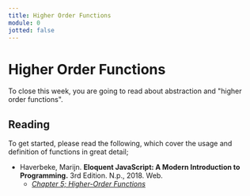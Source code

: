 ```yaml
---
title: Higher Order Functions
module: 0
jotted: false
---
```


# Higher Order Functions

To close this week, you are going to read about abstraction and "higher order functions".

## Reading

To get started, please read the following, which cover the usage and definition of functions in great detail;

- Haverbeke, Marijn. **Eloquent JavaScript: A Modern Introduction to Programming.** 3rd Edition. N.p., 2018. Web.
    - [_Chapter 5; Higher-Order Functions_](http://eloquentjavascript.net/3rd_edition/05_higher_order.html)

